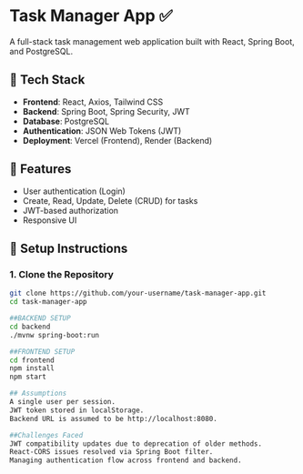# Task Manager App ✅

A full-stack task management web application built with React, Spring Boot, and PostgreSQL.

## 🔧 Tech Stack

- **Frontend**: React, Axios, Tailwind CSS
- **Backend**: Spring Boot, Spring Security, JWT
- **Database**: PostgreSQL
- **Authentication**: JSON Web Tokens (JWT)
- **Deployment**: Vercel (Frontend), Render (Backend)

## 🚀 Features

- User authentication (Login)
- Create, Read, Update, Delete (CRUD) for tasks
- JWT-based authorization
- Responsive UI

## 🧩 Setup Instructions

### 1. Clone the Repository

```bash
git clone https://github.com/your-username/task-manager-app.git
cd task-manager-app

##BACKEND SETUP
cd backend
./mvnw spring-boot:run

##FRONTEND SETUP
cd frontend
npm install
npm start

## Assumptions
A single user per session.
JWT token stored in localStorage.
Backend URL is assumed to be http://localhost:8080.

##Challenges Faced
JWT compatibility updates due to deprecation of older methods.
React-CORS issues resolved via Spring Boot filter.
Managing authentication flow across frontend and backend.



